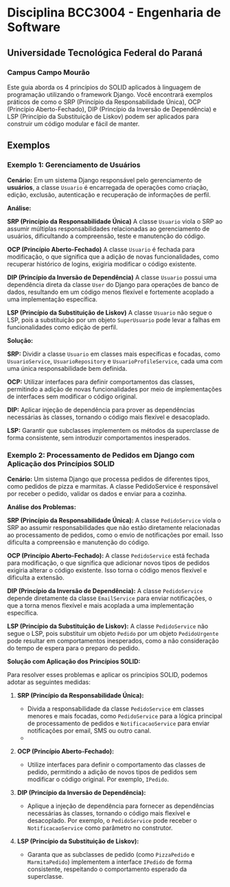# Disciplina BCC3004 - Engenharia de Software
## Universidade Tecnológica Federal do Paraná
### Campus Campo Mourão

Este guia aborda os 4 princípios do SOLID aplicados à linguagem de programação utilizando o framework Django. Você encontrará exemplos práticos de como o SRP (Princípio da Responsabilidade Única), OCP (Princípio Aberto-Fechado), DIP (Princípio da Inversão de Dependência) e LSP (Princípio da Substituição de Liskov) podem ser aplicados para construir um código modular e fácil de manter.

## Exemplos

### Exemplo 1: Gerenciamento de Usuários

**Cenário:**
Em um sistema Django responsável pelo gerenciamento de **usuários**, a classe `Usuario` é encarregada de operações como criação, edição, exclusão, autenticação e recuperação de informações de perfil.

**Análise:**

**SRP (Princípio da Responsabilidade Única)**
A classe `Usuario` viola o SRP ao assumir múltiplas responsabilidades relacionadas ao gerenciamento de usuários, dificultando a compreensão, teste e manutenção do código.

**OCP (Princípio Aberto-Fechado)**
A classe `Usuario` é fechada para modificação, o que significa que a adição de novas funcionalidades, como recuperar histórico de logins, exigiria modificar o código existente.

**DIP (Princípio da Inversão de Dependência)**
A classe `Usuario` possui uma dependência direta da classe `User` do Django para operações de banco de dados, resultando em um código menos flexível e fortemente acoplado a uma implementação específica.

**LSP (Princípio da Substituição de Liskov)**
A classe `Usuario` não segue o LSP, pois a substituição por um objeto `SuperUsuario` pode levar a falhas em funcionalidades como edição de perfil.

**Solução:**

**SRP:** Dividir a classe `Usuario` em classes mais específicas e focadas, como `UsuarioService`, `UsuarioRepository` e `UsuarioProfileService`, cada uma com uma única responsabilidade bem definida.

**OCP:** Utilizar interfaces para definir comportamentos das classes, permitindo a adição de novas funcionalidades por meio de implementações de interfaces sem modificar o código original.

**DIP:** Aplicar injeção de dependência para prover as dependências necessárias às classes, tornando o código mais flexível e desacoplado.

**LSP:** Garantir que subclasses implementem os métodos da superclasse de forma consistente, sem introduzir comportamentos inesperados.




### Exemplo 2: Processamento de Pedidos em Django com Aplicação dos Princípios SOLID

**Cenário:**
Um sistema Django que processa pedidos de diferentes tipos, como pedidos de pizza e marmitas. A classe PedidoService é responsável por receber o pedido, validar os dados e enviar para a cozinha.

**Análise dos Problemas:**

**SRP (Princípio da Responsabilidade Única):**
A classe `PedidoService` viola o SRP ao assumir responsabilidades que não estão diretamente relacionadas ao processamento de pedidos, como o envio de notificações por email. Isso dificulta a compreensão e manutenção do código.

**OCP (Princípio Aberto-Fechado):**
A classe `PedidoService` está fechada para modificação, o que significa que adicionar novos tipos de pedidos exigiria alterar o código existente. Isso torna o código menos flexível e dificulta a extensão.

**DIP (Princípio da Inversão de Dependência):**
A classe `PedidoService` depende diretamente da classe `EmailService` para enviar notificações, o que a torna menos flexível e mais acoplada a uma implementação específica.

**LSP (Princípio da Substituição de Liskov):**
A classe `PedidoService` não segue o LSP, pois substituir um objeto `Pedido` por um objeto `PedidoUrgente` pode resultar em comportamentos inesperados, como a não consideração do tempo de espera para o preparo do pedido.

**Solução com Aplicação dos Princípios SOLID:**

Para resolver esses problemas e aplicar os princípios SOLID, podemos adotar as seguintes medidas:

1. **SRP (Princípio da Responsabilidade Única):**
   - Divida a responsabilidade da classe `PedidoService` em classes menores e mais focadas, como `PedidoService` para a lógica principal de processamento de pedidos e `NotificacaoService` para enviar notificações por email, SMS ou outro canal.
   - 
2. **OCP (Princípio Aberto-Fechado):**
   - Utilize interfaces para definir o comportamento das classes de pedido, permitindo a adição de novos tipos de pedidos sem modificar o código original. Por exemplo, `IPedido`.

3. **DIP (Princípio da Inversão de Dependência):**
   - Aplique a injeção de dependência para fornecer as dependências necessárias às classes, tornando o código mais flexível e desacoplado. Por exemplo, o `PedidoService` pode receber o `NotificacaoService` como parâmetro no construtor.

4. **LSP (Princípio da Substituição de Liskov):**
   - Garanta que as subclasses de pedido (como `PizzaPedido` e `MarmitaPedido`) implementem a interface `IPedido` de forma consistente, respeitando o comportamento esperado da superclasse.

